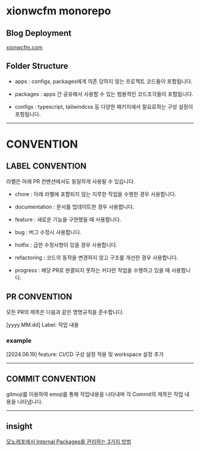 # xionwcfm monorepo

## Blog Deployment

[xionwcfm.com](https://www.xionwcfm.com/) 


## Folder Structure

- apps : configs, packages에게 의존 당하지 않는 프로젝트 코드들이 포함됩니다.

- packages : apps 간 공유해서 사용할 수 있는 범용적인 코드조각들이 포함됩니다.

- configs : typescript, tailwindcss 등 다양한 패키지에서 필요로하는 구성 설정이 포함됩니다.

---

# CONVENTION

## LABEL CONVENTION

라벨은 아래 PR 컨벤션에서도 동일하게 사용될 수 있습니다.

- chore : 아래 라벨에 포함되지 않는 지루한 작업을 수행한 경우 사용합니다.

- documentation : 문서를 업데이트한 경우 사용합니다.

- feature : 새로운 기능을 구현했을 때 사용합니다.

- bug : 버그 수정시 사용합니다.

- hotfix : 급한 수정사항이 있을 경우 사용합니다.

- refactoring : 코드의 동작을 변경하지 않고 구조를 개선한 경우 사용합니다.

- progress : 해당 PR로 완결되지 못하는 커다란 작업을 수행하고 있을 때 사용합니다.


## PR CONVENTION

모든 PR의 제목은 다음과 같은 명명규칙을 준수합니다.

[yyyy.MM.dd] Label: 작업 내용

### example

[2024.06.19] feature: CI/CD 구성 설정 적용 및 workspace 설정 추가

---

## COMMIT CONVENTION

gitmoji를 이용하여 emoji를 통해 작업내용을 나타내며 각 Commit의 제목은 작업 내용을 나타냅니다.


---

## insight

[모노레포에서 Internal Packages를 관리하는 3가지 방법](https://xionwcfm.tistory.com/464)

